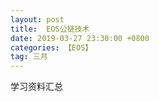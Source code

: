 ```yaml
---
layout: post
title:  EOS公链技术
date: 2019-03-27 23:30:00 +0800
categories: 【EOS】
tag: 三月
---
```


学习资料汇总